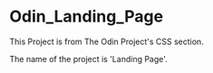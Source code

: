 # Odin_Landing_Page

This Project is from The Odin Project's CSS section.

The name of the project is 'Landing Page'.
